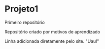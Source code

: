 # Projeto1
 Primeiro repositório

Repositório criado por motivos de aprendizado

Linha adicionada diretamente pelo site. "Uau!"
